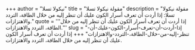 +++
author = "نيكولا تسلا"
title = "مقولة نيكولا تسلا"
description = "مقولة نيكولا تسلا: إذا أردت أن تعرف أسرار الكون عليك أن تنظر إليه من خلال الطاقة، التردد والاهتزازات."
quote = '''إذا أردت أن تعرف أسرار الكون عليك أن تنظر إليه من خلال الطاقة، التردد والاهتزازات.'''
slug = "إذا-أردت-أن-تعرف-أسرار-الكون-عليك-أن-تنظر-إليه-من-خلال-الطاقة،-التردد-والاهتزازات"
+++
إذا أردت أن تعرف أسرار الكون عليك أن تنظر إليه من خلال الطاقة، التردد والاهتزازات.
